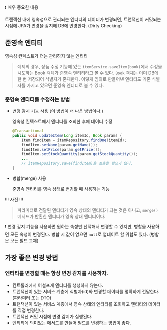 <aside>
❗ 매우 중요한 내용

</aside>

트랜잭션 내에 영속성으로 관리되는 엔티티의 데이터가 변경되면, 트랜잭션이 커밋되는 시점에 JPA가 변경을 감지해 DB에 반영한다. (Dirty Checking)

## 준영속 엔티티

영속성 컨텍스트가 더는 관리하지 않는 엔티티

> 예제의 경우, 상품 수정 기능에 있는 `itemService.saveItem(book)`에서 수정을 시도하는 Book 객체가 준영속 엔티티라고 볼 수 있다. `Book` 객체는 이미 DB에 한 번 저장되어 식별자가 존재한다. 이렇게 임의로 만들어낸 엔티티도 기존 식별자를 가지고 있으면 준영속 엔티티로 볼 수 있다.
>

### 준영속 엔티티를 수정하는 방법

- 변경 감지 기능 사용 (이 방법이 더 나은 방법이다.)

  영속성 컨텍스트에서 엔티티를 조회한 후에 데이터 수정

    ``` java
    @Transactional
    public void updateItem(Long itemId, Book param) {
    	Item findItem = itemRepository.findOne(itemId);
    	findItem.setName(param.getName());
    	findItem.setPrice(param.getPrice());
    	findItem.setStockQuantity(param.getStockQuantity());
    	...
    	// itemRepository.save(findItem)을 호출할 필요가 없다.
    }
    ```

- 병합(merge) 사용

  준영속 엔티티를 영속 상태로 변경할 때 사용하는 기능

!!! 사진 !!!

  > 파라미터로 전달된 엔티티가 영속 상태의 엔티티가 되는 것은 아니고, `merge()` 메서드가 반환한 엔티티가 영속 상태 엔티티이다.
  >

❗ 변경 감지 기능을 사용하면 원하는 속성만 선택해서 변경할 수 있지만, 병합을 사용하면 모든 속성이 변경된다. 병합 시 값이 없으면 `null`로 업데이트 할 위험도 있다. (병합은 모든 필드 교체)

## 가장 좋은 변경 방법

### 엔티티를 변경할 때는 항상 변경 감지를 사용하자.

- 컨트롤러에서 어설프게 엔티티를 생성하지 않는다.
- 트랜잭션이 있는 서비스 계층에 식별자(id)와 변경할 데이터를 명확하게 전달한다. (파라미터 또는 DTO)
- 트랜잭션이 있는 서비스 계층에서 영속 상태의 엔티티를 조회하고 엔티티의 데이터를 직접 변경한다.
- 트랜잭션 커밋 시점에 변경 감지가 실행된다.
- 엔티티에 의미있는 메서드를 만들어 필드를 변경하는 방법이 좋다.